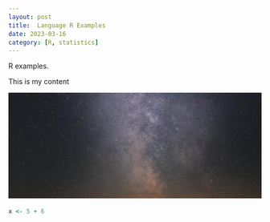```yaml
---
layout: post
title:  Language R Examples
date: 2023-03-16
category: [R, statistics]
---
```


R examples.

<!--more-->

This is my content 

![image-20230317105955519](/assets/2023-03-16-Rstudio-Examples/image-20230317105955519.png)

```R
x <- 5 + 6
```

